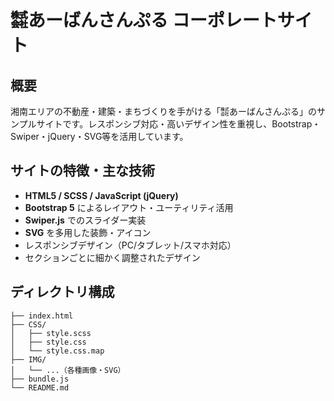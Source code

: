 # ㍿あーばんさんぷる コーポレートサイト

## 概要
湘南エリアの不動産・建築・まちづくりを手がける「㍿あーばんさんぷる」のサンプルサイトです。レスポンシブ対応・高いデザイン性を重視し、Bootstrap・Swiper・jQuery・SVG等を活用しています。

## サイトの特徴・主な技術
- **HTML5 / SCSS / JavaScript (jQuery)**
- **Bootstrap 5** によるレイアウト・ユーティリティ活用
- **Swiper.js** でのスライダー実装
- **SVG** を多用した装飾・アイコン
- レスポンシブデザイン（PC/タブレット/スマホ対応）
- セクションごとに細かく調整されたデザイン

## ディレクトリ構成
```
├── index.html
├── CSS/
│   ├── style.scss
│   ├── style.css
│   └── style.css.map
├── IMG/
│   └── ...（各種画像・SVG）
├── bundle.js
└── README.md
```
